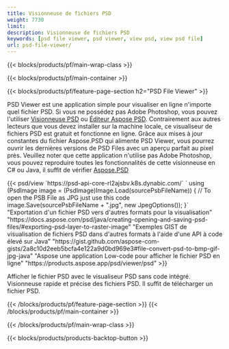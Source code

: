 ```yaml
---
title: Visionneuse de fichiers PSD
weight: 7730
limit: 
description: Visionneuse de fichiers PSD
keywords: [psd file viewer, psd viewer, view psd, view psd file]
url: psd-file-viewer/
---
```


{{< blocks/products/pf/main-wrap-class >}}

{{< blocks/products/pf/main-container >}}

{{< blocks/products/pf/feature-page-section h2="PSD File Viewer" >}}
<p>PSD Viewer est une application simple pour visualiser en ligne n'importe quel fichier PSD. Si vous ne possédez pas Adobe Photoshop, vous pouvez l'utiliser <a href="/psd/view/psd-file-viewer">Visionneuse PSD</a> ou <a href="https://products.aspose.app/psd/editor">Éditeur Aspose PSD</a>. Contrairement aux autres lecteurs que vous devez installer sur la machine locale, ce visualiseur de fichiers PSD est gratuit et fonctionne en ligne. Grâce aux mises à jour constantes du fichier Aspose.PSD qui alimente PSD Viewer, vous pourrez ouvrir les dernières versions de PSD Files avec un aperçu parfait au pixel près. Veuillez noter que cette application n'utilise pas Adobe Photoshop, vous pouvez reproduire toutes les fonctionnalités de cette visionneuse en C# ou Java, il suffit de vérifier <a href="https://products.aspose.com/psd">Aspose.PSD</a></p>
{{< psd/view `https://psd-api-core-rl2ajsbv.k8s.dynabic.com/` 
`    using (PsdImage image = (PsdImage)Image.Load(sourcePsbFileName))
    {
	    // To open the PSB File as JPG just use this code
        image.Save(sourcePsbFileName + ".jpg",  new JpegOptions());
    }` 
"Exportation d'un fichier PSD vers d'autres formats pour la visualisation" "https://docs.aspose.com/psd/java/creating-opening-and-saving-psd-files/#exporting-psd-layer-to-raster-image" 
"Exemples GIST de visualisation de fichiers PSD dans d'autres formats à l'aide d'une API à code élevé sur Java" "https://gist.github.com/aspose-com-gists/2a8c10d2eeb5bcfa4e122a9d0bd969e3#file-convert-psd-to-bmp-gif-jpg-java" 
"Aspose une application Low-code pour afficher le fichier PSD en ligne" "https://products.aspose.app/psd/viewer/psd" >}}
<p>Afficher le fichier PSD avec le visualiseur PSD sans code intégré. Visionneuse rapide et précise des fichiers PSD. Il suffit de télécharger un fichier PSD.</p>
{{< /blocks/products/pf/feature-page-section >}}
{{< /blocks/products/pf/main-container >}}


{{< /blocks/products/pf/main-wrap-class >}}

{{< blocks/products/products-backtop-button >}}
